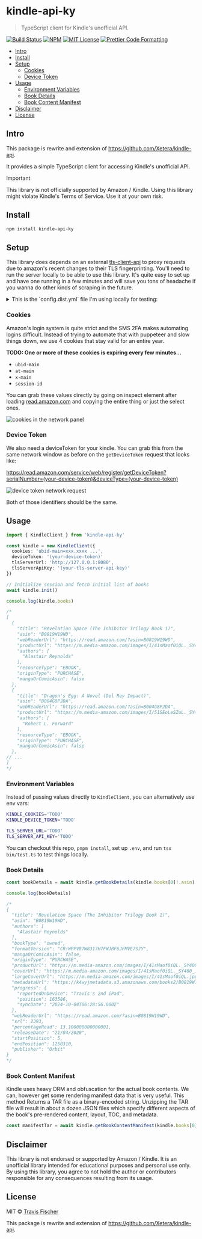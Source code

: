 # kindle-api-ky <!-- omit from toc -->

> TypeScript client for Kindle's unofficial API.

<p>
  <a href="https://github.com/transitive-bullshit/kindle-api/actions/workflows/main.yml"><img alt="Build Status" src="https://github.com/transitive-bullshit/kindle-api/actions/workflows/main.yml/badge.svg" /></a>
  <a href="https://www.npmjs.com/package/kindle-api-ky"><img alt="NPM" src="https://img.shields.io/npm/v/kindle-api-ky.svg" /></a>
  <a href="https://github.com/transitive-bullshit/kindle-api/blob/main/license"><img alt="MIT License" src="https://img.shields.io/badge/license-MIT-blue" /></a>
  <a href="https://prettier.io"><img alt="Prettier Code Formatting" src="https://img.shields.io/badge/code_style-prettier-brightgreen.svg" /></a>
</p>

- [Intro](#intro)
- [Install](#install)
- [Setup](#setup)
  - [Cookies](#cookies)
  - [Device Token](#device-token)
- [Usage](#usage)
  - [Environment Variables](#environment-variables)
  - [Book Details](#book-details)
  - [Book Content Manifest](#book-content-manifest)
- [Disclaimer](#disclaimer)
- [License](#license)

## Intro

This package is rewrite and extension of https://github.com/Xetera/kindle-api.

It provides a simple TypeScript client for accessing Kindle's unofficial API.

> [!IMPORTANT]
> This library is not officially supported by Amazon / Kindle. Using this library might violate Kindle's Terms of Service. Use it at your own risk.

## Install

```sh
npm install kindle-api-ky
```

## Setup

This library does depends on an external [tls-client-api](https://github.com/bogdanfinn/tls-client-api) to proxy requests due to amazon's recent changes to their TLS fingerprinting. You'll need to run the server locally to be able to use this library. It's quite easy to set up and have one running in a few minutes and will save you tons of headache if you wanna do other kinds of scraping in the future.

<details>

<summary>
This is the `config.dist.yml` file I'm using locally for testing:
</summary>

The only thing I changed form the defaults is the `api_auth_keys` which you'll need to set as an environment variable `TLS_SERVER_API_KEY`.

```yml
env: dev

app_project: tls-client
app_family: tls-client
app_name: api

log:
  handlers:
    main:
      formatter: console
      level: info
      timestamp_format: '15:04:05:000'
      type: iowriter
      writer: stdout

sentry:
  dsn: ''
  release: ''
  tags:
    project: tls-client
    component: tls-client-api

api:
  port: 8080
  mode: release
  health:
    port: 8081
  timeout:
    read: 120s
    write: 120s
    idle: 120s

api_auth_keys: ['agentic-auth-key']

api_cors_allowed_origin_pattern: ''
api_cors_allowed_headers: ['X-API-KEY', 'X-API-VIEW', 'Content-Type']
api_cors_allowed_methods: ['POST', 'GET', 'PUT', 'DELETE']
```

</details>

### Cookies

Amazon's login system is quite strict and the SMS 2FA makes automating logins difficult. Instead of trying to automate that with puppeteer and slow things down, we use 4 cookies that stay valid for an entire year.

**TODO: One or more of these cookies is expiring every few minutes...**

- `ubid-main`
- `at-main`
- `x-main`
- `session-id`

You can grab these values directly by going on inspect element after loading [read.amazon.com](https://read.amazon.com) and copying the entire thing or just the select ones.

![cookies in the network panel](./assets/cookie-demonstration.png)

### Device Token

We also need a deviceToken for your kindle. You can grab this from the same network window as before on the `getDeviceToken` request that looks like:

https://read.amazon.com/service/web/register/getDeviceToken?serialNumber=(your-device-token)&deviceType=(your-device-token)

![device token network request](./assets/kindle-device-token.png)

Both of those identifiers should be the same.

## Usage

```ts
import { KindleClient } from 'kindle-api-ky'

const kindle = new KindleClient({
  cookies: 'ubid-main=xxx.xxxx ...',
  deviceToken: '(your-device-token)'
  tlsServerUrl: 'http://127.0.0.1:8080',
  tlsServerApiKey: '(your-tls-server-api-key)'
})

// Initialize session and fetch initial list of books
await kindle.init()

console.log(kindle.books)

/*
[
  {
    "title": "Revelation Space (The Inhibitor Trilogy Book 1)",
    "asin": "B0819W19WD",
    "webReaderUrl": "https://read.amazon.com/?asin=B0819W19WD",
    "productUrl": "https://m.media-amazon.com/images/I/41sMaof0iQL._SY400_.jpg",
    "authors": [
      "Alastair Reynolds"
    ],
    "resourceType": "EBOOK",
    "originType": "PURCHASE",
    "mangaOrComicAsin": false
  },
  {
    "title": "Dragon's Egg: A Novel (Del Rey Impact)",
    "asin": "B004G8PJDA",
    "webReaderUrl": "https://read.amazon.com/?asin=B004G8PJDA",
    "productUrl": "https://m.media-amazon.com/images/I/51SEoLeSZuL._SY400_.jpg",
    "authors": [
      "Robert L. Forward"
    ],
    "resourceType": "EBOOK",
    "originType": "PURCHASE",
    "mangaOrComicAsin": false
  },
// ...
]
*/
```

### Environment Variables

Instead of passing values directly to `KindleClient`, you can alternatively use env vars:

```sh
KINDLE_COOKIES='TODO'
KINDLE_DEVICE_TOKEN='TODO'

TLS_SERVER_URL='TODO'
TLS_SERVER_API_KEY='TODO'
```

You can checkout this repo, `pnpm install`, set up `.env`, and run `tsx bin/test.ts` to test things locally.

### Book Details

```ts
const bookDetails = await kindle.getBookDetails(kindle.books[0]!.asin)

console.log(bookDetails)

/*
{
  "title": "Revelation Space (The Inhibitor Trilogy Book 1)",
  "asin": "B0819W19WD",
  "authors": [
    "Alastair Reynolds"
  ],
  "bookType": "owned",
  "formatVersion": "CR!WPPV87W8317H7FWJRF6JFMVE7SJY",
  "mangaOrComicAsin": false,
  "originType": "PURCHASE",
  "productUrl": "https://m.media-amazon.com/images/I/41sMaof0iQL._SY400_.jpg",
  "coverUrl": "https://m.media-amazon.com/images/I/41sMaof0iQL._SY400_.jpg",
  "largeCoverUrl": "https://m.media-amazon.com/images/I/41sMaof0iQL.jpg",
  "metadataUrl": "https://k4wyjmetadata.s3.amazonaws.com/books2/B0819W19WD/da38557c/CR%21WPPV87W8317H7FWJRF6JFMVE7SJY/book/YJmetadata.jsonp?X-Amz-Algorithm=AWS4-HMAC-SHA256&X-Amz-Date=20241004T063350Z&X-Amz-SignedHeaders=host&X-Amz-Expires=600&X-Amz-Credential=AKIAUHDZ6VO6DPMXT2XV%2F20241004%2Fus-east-1%2Fs3%2Faws4_request&X-Amz-Signature=e6cd53784e98d2ea5b8cea256c9403341be4ae103f31fabddd26cc173a0cd1f1",
  "progress": {
    "reportedOnDevice": "Travis's 2nd iPad",
    "position": 163586,
    "syncDate": "2024-10-04T06:28:56.000Z"
  },
  "webReaderUrl": "https://read.amazon.com/?asin=B0819W19WD",
  "srl": 2393,
  "percentageRead": 13.100000000000001,
  "releaseDate": "21/04/2020",
  "startPosition": 5,
  "endPosition": 1250310,
  "publisher": "Orbit"
}
*/
```

### Book Content Manifest

Kindle uses heavy DRM and obfuscation for the actual book contents. We can, however get some rendering manifest data that is very useful. This method Returns a TAR file as a binary-encoded string. Unzipping the TAR file will result in about a dozen JSON files which specify different aspects of the book's pre-rendered content, layout, TOC, and metadata.

```ts
const manifestTar = await kindle.getBookContentManifest(kindle.books[0]!.asin)
```

## Disclaimer

This library is not endorsed or supported by Amazon / Kindle. It is an unofficial library intended for educational purposes and personal use only. By using this library, you agree to not hold the author or contributors responsible for any consequences resulting from its usage.

## License

MIT © [Travis Fischer](https://x.com/transitive_bs)

This package is rewrite and extension of https://github.com/Xetera/kindle-api.
